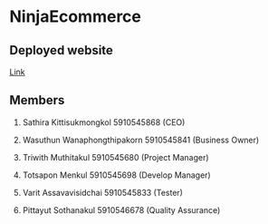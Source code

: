 # NinjaEcommerce

## Deployed website

[Link](https://ninja-ecommerce.herokuapp.com/)

## Members

1. Sathira Kittisukmongkol 5910545868 (CEO)

2. Wasuthun Wanaphongthipakorn 5910545841 (Business Owner)

3. Triwith Muthitakul 5910545680 (Project Manager)

4. Totsapon Menkul 5910545698 (Develop Manager)

5. Varit Assavavisidchai 5910545833 (Tester)

6. Pittayut Sothanakul 5910546678 (Quality Assurance)
